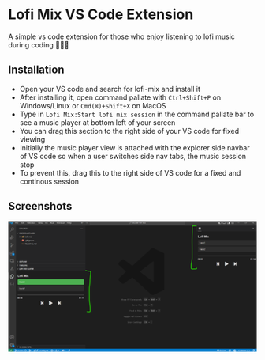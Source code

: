 ﻿
# Lofi Mix VS Code Extension

A simple vs code extension for those who enjoy listening to lofi music during coding 👨🏽‍💻



## Installation

- Open your VS code and search for lofi-mix and install it
- After installing it, open command pallate with `Ctrl+Shift+P` on Windows/Linux or `Cmd(⌘)+Shift+X` on MacOS
- Type in `Lofi Mix:Start lofi mix session` in the command pallate bar to see a music player at bottom left of your screen
- You can drag this section to the right side of your VS code for fixed viewing
- Initially the music player view is attached with the explorer side navbar of VS code so when a user switches side nav tabs, the music session stop
- To prevent this, drag this to the right side of VS code for a fixed and continous session

## Screenshots
![Screenshot](./lofi-mix/media/screenshot.png)

